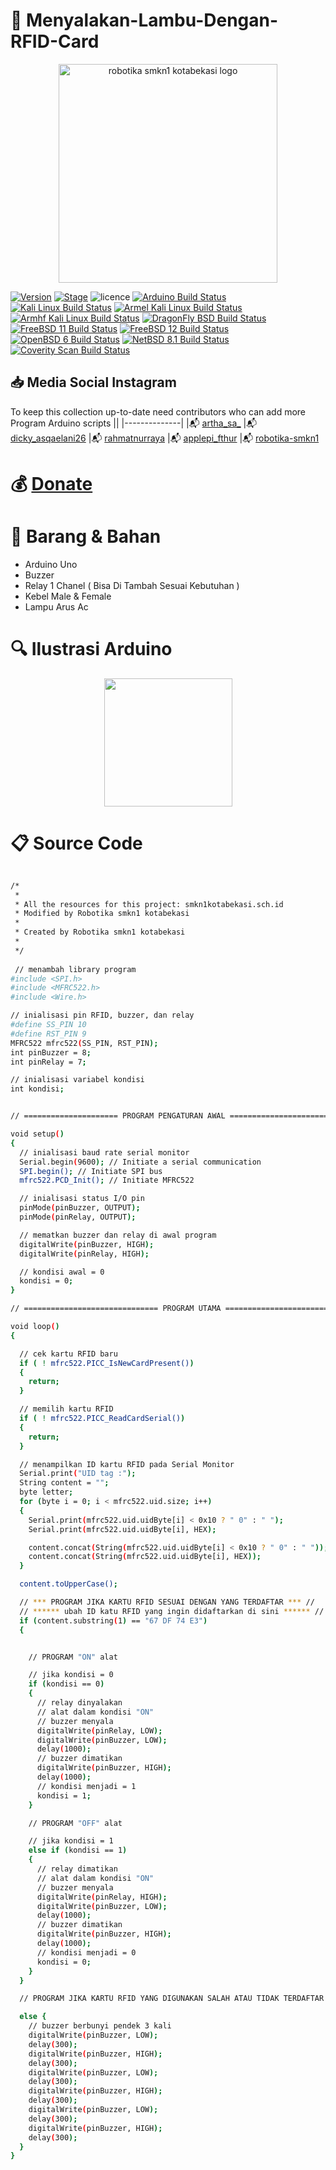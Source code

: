 

# :pushpin: Menyalakan-Lambu-Dengan-RFID-Card



<p align="center">
  <img src="https://i.postimg.cc/tRZw0xQ4/logo-removebg-preview.png" alt="robotika smkn1 kotabekasi logo"/ style="height:350px;" "width: 350px;">
</p>


[![Version](https://img.shields.io/badge/VENOM-1.0.17-brightgreen.svg?maxAge=259200)]()
[![Stage](https://img.shields.io/badge/Release-Stable-brightgreen.svg)]()
![licence](https://img.shields.io/badge/license-GPLv3-brightgreen.svg)
[![Arduino Build Status](https://buildbot.aircrack-ng.org/badges/aircrack-ng-alpine.svg?left_text=Alpine%20Linux%20Build)](##Link##)
[![Kali Linux Build Status](https://buildbot.aircrack-ng.org/badges/aircrack-ng-kali.svg?left_text=Kali%20Linux%20Build)](##Link##)
[![Armel Kali Linux Build Status](https://buildbot.aircrack-ng.org/badges/aircrack-ng-armel.svg?left_text=Armel%20Kali%20Linux%20Build)](##Link##)
[![Armhf Kali Linux Build Status](https://buildbot.aircrack-ng.org/badges/aircrack-ng-armhf.svg?left_text=Armhf%20Kali%20Linux%20Build)](##Link##)
[![DragonFly BSD Build Status](https://buildbot.aircrack-ng.org/badges/aircrack-ng-dfly.svg?left_text=DragonFly%20Build)](##Link##)
[![FreeBSD 11 Build Status](https://buildbot.aircrack-ng.org/badges/aircrack-ng-fbsd-11.svg?left_text=FreeBSD%2011%20Build)](##Link##)
[![FreeBSD 12 Build Status](https://buildbot.aircrack-ng.org/badges/aircrack-ng-fbsd-12.svg?left_text=FreeBSD%2012%20Build)](##Link##)
[![OpenBSD 6 Build Status](https://buildbot.aircrack-ng.org/badges/aircrack-ng-obsd.svg?left_text=OpenBSD%20Build)](##Link##)
[![NetBSD 8.1 Build Status](https://buildbot.aircrack-ng.org/badges/aircrack-ng-netbsd81.svg?left_text=NetBSD%20Build)](##Link##)
[![Coverity Scan Build Status](https://scan.coverity.com/projects/aircrack-ng/badge.svg)](##Link##)



## :inbox_tray: Media Social Instagram

To keep this collection up-to-date need contributors who can add more Program Arduino scripts
||
|--------------|
|:mailbox_with_mail: [artha_sa_](https://www.instagram.com/artha_sa_/)
|:mailbox_with_mail: [dicky_asqaelani26](https://www.instagram.com/dicky_asqaelani26/)
|:mailbox_with_mail: [rahmatnurraya](https://www.instagram.com/rahmatnurraya990/)
|:mailbox_with_mail: [applepi_fthur](https://www.instagram.com/applepi_fthur/)
|:mailbox_with_mail: [robotika-smkn1](https://www.instagram.com/robotika.smkn1kotabekasi/)


# :moneybag: [Donate](https://saweria.co/arthasyarif)

# :briefcase: Barang & Bahan
- Arduino Uno
- Buzzer
- Relay 1 Chanel ( Bisa Di Tambah Sesuai Kebutuhan )
- Kebel Male & Female
- Lampu Arus Ac


# :mag: Ilustrasi Arduino

<p align="center">
  <img src="https://i.postimg.cc/yd3YM8y3/Ilustrasi-Rfid.jpg" style="height:205px;" "width:205px;"/>
</p>


# :clipboard: Source Code

```bash

/*
 * 
 * All the resources for this project: smkn1kotabekasi.sch.id
 * Modified by Robotika smkn1 kotabekasi
 * 
 * Created by Robotika smkn1 kotabekasi
 * 
 */
 
 // menambah library program
#include <SPI.h>
#include <MFRC522.h>
#include <Wire.h>

// inialisasi pin RFID, buzzer, dan relay
#define SS_PIN 10
#define RST_PIN 9
MFRC522 mfrc522(SS_PIN, RST_PIN);
int pinBuzzer = 8;
int pinRelay = 7;

// inialisasi variabel kondisi
int kondisi;


// ===================== PROGRAM PENGATURAN AWAL ======================= //

void setup()
{
  // inialisasi baud rate serial monitor
  Serial.begin(9600); // Initiate a serial communication
  SPI.begin(); // Initiate SPI bus
  mfrc522.PCD_Init(); // Initiate MFRC522

  // inialisasi status I/O pin
  pinMode(pinBuzzer, OUTPUT);
  pinMode(pinRelay, OUTPUT);

  // mematkan buzzer dan relay di awal program
  digitalWrite(pinBuzzer, HIGH);
  digitalWrite(pinRelay, HIGH);

  // kondisi awal = 0
  kondisi = 0;
}

// ============================== PROGRAM UTAMA ============================== //

void loop()
{

  // cek kartu RFID baru
  if ( ! mfrc522.PICC_IsNewCardPresent())
  {
    return;
  }

  // memilih kartu RFID
  if ( ! mfrc522.PICC_ReadCardSerial())
  {
    return;
  }

  // menampilkan ID kartu RFID pada Serial Monitor
  Serial.print("UID tag :");
  String content = "";
  byte letter;
  for (byte i = 0; i < mfrc522.uid.size; i++)
  {
    Serial.print(mfrc522.uid.uidByte[i] < 0x10 ? " 0" : " ");
    Serial.print(mfrc522.uid.uidByte[i], HEX);

    content.concat(String(mfrc522.uid.uidByte[i] < 0x10 ? " 0" : " "));
    content.concat(String(mfrc522.uid.uidByte[i], HEX));
  }

  content.toUpperCase();

  // *** PROGRAM JIKA KARTU RFID SESUAI DENGAN YANG TERDAFTAR *** //
  // ****** ubah ID katu RFID yang ingin didaftarkan di sini ****** //
  if (content.substring(1) == "67 DF 74 E3")
  {


    // PROGRAM "ON" alat

    // jika kondisi = 0
    if (kondisi == 0)
    {
      // relay dinyalakan
      // alat dalam kondisi "ON"
      // buzzer menyala
      digitalWrite(pinRelay, LOW);
      digitalWrite(pinBuzzer, LOW);
      delay(1000);
      // buzzer dimatikan
      digitalWrite(pinBuzzer, HIGH);
      delay(1000);
      // kondisi menjadi = 1
      kondisi = 1;
    }

    // PROGRAM "OFF" alat

    // jika kondisi = 1
    else if (kondisi == 1)
    {
      // relay dimatikan
      // alat dalam kondisi "ON"
      // buzzer menyala
      digitalWrite(pinRelay, HIGH);
      digitalWrite(pinBuzzer, LOW);
      delay(1000);
      // buzzer dimatikan
      digitalWrite(pinBuzzer, HIGH);
      delay(1000);
      // kondisi menjadi = 0
      kondisi = 0;
    }
  }

  // PROGRAM JIKA KARTU RFID YANG DIGUNAKAN SALAH ATAU TIDAK TERDAFTAR

  else {
    // buzzer berbunyi pendek 3 kali
    digitalWrite(pinBuzzer, LOW);
    delay(300);
    digitalWrite(pinBuzzer, HIGH);
    delay(300);
    digitalWrite(pinBuzzer, LOW);
    delay(300);
    digitalWrite(pinBuzzer, HIGH);
    delay(300);
    digitalWrite(pinBuzzer, LOW);
    delay(300);
    digitalWrite(pinBuzzer, HIGH);
    delay(300);
  }
}

 

```
